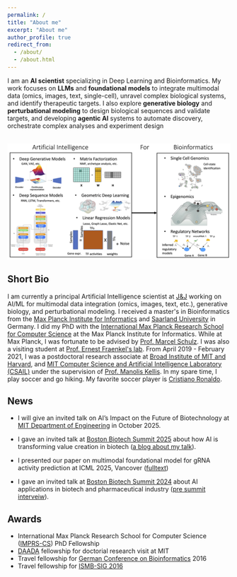 ```yaml
---
permalink: /
title: "About me"
excerpt: "About me"
author_profile: true
redirect_from: 
  - /about/
  - /about.html
---
```

I am an **AI scientist** specializing in Deep Learning and Bioinformatics. My work focuses on **LLMs** and **foundational models** to integrate multimodal data (omics, images, text, single-cell), unravel complex biological systems, and identify therapeutic targets. I also explore **generative biology** and **perturbational modeling** to design biological sequences and validate targets, and developing **agentic AI** systems to automate discovery, orchestrate complex analyses and experiment design


 <br/><img src='/images/Azim_ResearchSummaryFinal.png'>


## Short Bio
I am currently a principal Artificial Intelligence scientist at [J&J](https://www.jnj.com/) working on AI/ML for multimodal data integration (omics, images, text, etc.), generative biology, and perturbational modeling. I received a master's in Bioinformatics from the [Max Planck Institute for Informatics](https://www.mpi-inf.mpg.de/home/) and [Saarland University](https://zbi-www.bioinf.uni-sb.de/en) in Germany. I did my PhD with the [International Max Planck Research School for Computer Science](https://www.imprs-cs.de/) at the Max Planck Institute for Informatics. While at Max Planck, I was fortunate to be advised by [Prof. Marcel Schulz](https://schulzlab.github.io/MS.html). I was also a visiting student at [Prof. Ernest Fraenkel's lab](http://fraenkel.mit.edu/).
 From April 2019 - February 2021, I was a postdoctoral research associate at [Broad Institute of MIT and Harvard](https://www.broadinstitute.org/), and [MIT Computer Science and Artificial Intelligence Laboratory (CSAIL)](https://www.csail.mit.edu/) under the supervision  of [Prof. Manolis Kellis](http://compbio.mit.edu/compbio.html). In my spare time, I play soccer and go hiking. My favorite soccer player is [Cristiano Ronaldo](https://www.youtube.com/watch?v=OUKGsb8CpF8&t=412s).

 ## News
 * I will give an invited talk on AI’s Impact on the Future of Biotechnology at [MIT Department of Engineering](https://neet.mit.edu/threads/lm) in October 2025.
* I gave an invited talk at [Boston Biotech Summit 2025](https://bostonbiotechnologysummit.com/program/speakers/) about how AI is transforming value creation in biotech ([a blog about my talk](https://www.cpl.com/blog/2025/07/ai-transforms-digital-health-key-insights-from-recent-biotech-summits)).
  
* I presented our paper on multimodal foundational model for gRNA activity prediction at ICML 2025, Vancover ([fulltext](https://openreview.net/pdf/53cf4d58ae4c7f9bee4b2f82d0d81d4a54fe65bb.pdf)) 
*  I gave an invited talk at [Boston Biotech Summit 2024](https://bostonbiotechnologysummit.com/program/speakers/) about AI applications in biotech and pharmaceutical industry ([pre summit interveiw](https://www.youtube.com/watch?v=enxpQX6PFiQ)).

 

## Awards
* International Max Planck Research School for Computer Science ([IMPRS-CS](https://www.imprs-cs.de/)) PhD Fellowship
* [DAADA](https://www.daad.de/en/) fellowship for doctorial research visit at MIT
* Travel fellowship for [German Conference on Bioinformatics](https://gcb2019.de/) 2016
* Travel fellowship for [ISMB-SIG 2016](https://irbgroup.org/)
